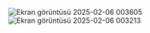 ![Ekran görüntüsü 2025-02-06 003605](https://github.com/user-attachments/assets/177f4d02-3f85-4905-b7fe-0c380e5f3523)
![Ekran görüntüsü 2025-02-06 003213](https://github.com/user-attachments/assets/5d1c0775-11e4-4ad9-81ab-50891950771d)
